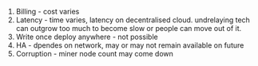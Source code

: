 1. Billing - cost varies
2. Latency - time varies, latency on decentralised cloud. undrelaying tech can outgrow too much to become slow or people can move out of it. 
3. Write once deploy anywhere - not possible
4. HA - dpendes on network, may or may not remain available on future
5. Corruption - miner node count may come down
